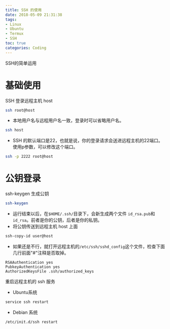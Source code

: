```yaml
---
title: SSH 的使用
date: 2018-05-09 21:31:38
tags:
- Linux
- Ubuntu
- Termux
- SSH
toc: true
categories: Coding
---
```

SSH的简单运用
<!--more-->
# 基础使用
SSH 登录远程主机 host
```sh
ssh root@host
```

- 本地用户名与远程用户名一致，登录时可以省略用户名。

```sh
ssh host
```

- SSH 的默认端口是22，也就是说，你的登录请求会送进远程主机的22端口。使用p参数，可以修改这个端口。

```sh
ssh -p 2222 root@host
```
# 公钥登录
ssh-keygen 生成公钥
```sh
ssh-keygen
```

- 运行结束以后，在`$HOME/.ssh/`目录下，会新生成两个文件 `id_rsa.pub`和`id_rsa`。前者是你的公钥，后者是你的私钥。
- 将公钥传送到远程主机 host 上面

```sh
ssh-copy-id user@host
```

- 如果还是不行，就打开远程主机的`/etc/ssh/sshd_config`这个文件，检查下面几行前面"#"注释是否取掉。

```
RSAAuthentication yes
PubkeyAuthentication yes
AuthorizedKeysFile .ssh/authorized_keys
```

重启远程主机的 ssh 服务

- Ubuntu系统

```sh
service ssh restart
```

- Debian 系统

```sh
/etc/init.d/ssh restart
```